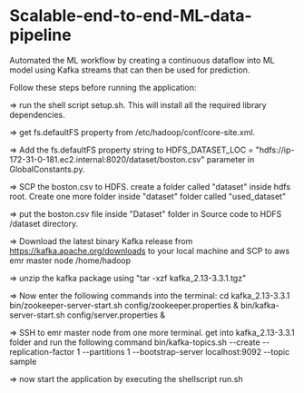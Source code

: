 # Scalable-end-to-end-ML-data-pipeline

Automated the ML workflow by creating a continuous dataflow into ML model using Kafka streams that can then be used for prediction.


Follow these steps before running the application:

=> run the shell script setup.sh. This will install all the required library dependencies.

=> get fs.defaultFS property from /etc/hadoop/conf/core-site.xml.

=> Add the fs.defaultFS property string to HDFS_DATASET_LOC = "hdfs://ip-172-31-0-181.ec2.internal:8020/dataset/boston.csv" parameter in GlobalConstants.py.

=> SCP the boston.csv to HDFS. create a folder called "dataset" inside hdfs root. Create one more folder inside "dataset" folder called "used_dataset"

=> put the boston.csv file inside "Dataset" folder in Source code to HDFS /dataset directory.

=> Download the latest binary Kafka release from https://kafka.apache.org/downloads to your local machine and SCP to aws emr master node /home/hadoop

=> unzip the kafka package using "tar -xzf kafka_2.13-3.3.1.tgz"

=> Now enter the following commands into the terminal:
cd kafka_2.13-3.3.1
bin/zookeeper-server-start.sh config/zookeeper.properties &
bin/kafka-server-start.sh config/server.properties &
    
=> SSH to emr master node from one more terminal. get into kafka_2.13-3.3.1 folder and run the following command
bin/kafka-topics.sh --create --replication-factor 1 --partitions 1 --bootstrap-server localhost:9092 --topic sample

=> now start the application by executing the shellscript run.sh
